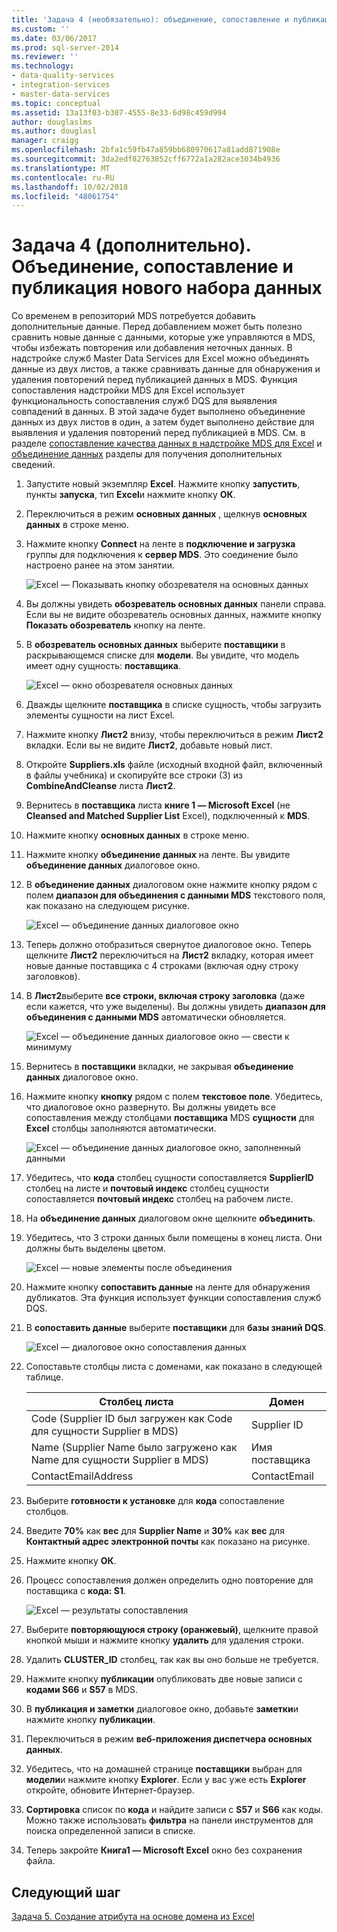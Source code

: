 ```yaml
---
title: 'Задача 4 (необязательно): объединение, сопоставление и публикация нового набора данных | Документация Майкрософт'
ms.custom: ''
ms.date: 03/06/2017
ms.prod: sql-server-2014
ms.reviewer: ''
ms.technology:
- data-quality-services
- integration-services
- master-data-services
ms.topic: conceptual
ms.assetid: 13a13f03-b307-4555-8e33-6d98c459d994
author: douglaslms
ms.author: douglasl
manager: craigg
ms.openlocfilehash: 2bfa1c59fb47a859bb680970617a81add871908e
ms.sourcegitcommit: 3da2edf82763852cff6772a1a282ace3034b4936
ms.translationtype: MT
ms.contentlocale: ru-RU
ms.lasthandoff: 10/02/2018
ms.locfileid: "48061754"
---
```

# <a name="task-4-optional-combining-matching-and-publishing-new-set-of-data"></a>Задача 4 (дополнительно). Объединение, сопоставление и публикация нового набора данных
  Со временем в репозиторий MDS потребуется добавить дополнительные данные. Перед добавлением может быть полезно сравнить новые данные с данными, которые уже управляются в MDS, чтобы избежать повторения или добавления неточных данных. В надстройке служб Master Data Services для Excel можно объединять данные из двух листов, а также сравнивать данные для обнаружения и удаления повторений перед публикацией данных в MDS. Функция сопоставления надстройки MDS для Excel использует функциональность сопоставления служб DQS для выявления совпадений в данных. В этой задаче будет выполнено объединение данных из двух листов в один, а затем будет выполнено действие для выявления и удаления повторений перед публикацией в MDS. См. в разделе [сопоставление качества данных в надстройке MDS для Excel](http://msdn.microsoft.com/library/hh548681.aspx) и [объединение данных](http://msdn.microsoft.com/library/hh548680.aspx) разделы для получения дополнительных сведений.  
  
1.  Запустите новый экземпляр **Excel**. Нажмите кнопку **запустить**, пункты **запуска**, тип **Excel**и нажмите кнопку **ОК**.  
  
2.  Переключиться в режим **основных данных** , щелкнув **основных данных** в строке меню.  
  
3.  Нажмите кнопку **Connect** на ленте в **подключение и загрузка** группы для подключения к **сервер MDS**. Это соединение было настроено ранее на этом занятии.  
  
     ![Excel — Показывать кнопку обозревателя на основных данных](../../2014/tutorials/media/et-combinematchandpublishnewsod-01.jpg "Excel — Показывать кнопку обозревателя на основных данных")  
  
4.  Вы должны увидеть **обозреватель основных данных** панели справа. Если вы не видите обозреватель основных данных, нажмите кнопку **Показать обозреватель** кнопку на ленте.  
  
5.  В **обозреватель основных данных** выберите **поставщики** в раскрывающемся списке для **модели**. Вы увидите, что модель имеет одну сущность: **поставщика**.  
  
     ![Excel — окно обозревателя основных данных](../../2014/tutorials/media/et-combinematchandpublishnewsod-02.jpg "Excel — окно обозревателя основных данных")  
  
6.  Дважды щелкните **поставщика** в списке сущность, чтобы загрузить элементы сущности на лист Excel.  
  
7.  Нажмите кнопку **Лист2** внизу, чтобы переключиться в режим **Лист2** вкладки. Если вы не видите **Лист2**, добавьте новый лист.  
  
8.  Откройте **Suppliers.xls** файле (исходный входной файл, включенный в файлы учебника) и скопируйте все строки (3) из **CombineAndCleanse** листа **Лист2**.  
  
9. Вернитесь в **поставщика** листа **книге 1 — Microsoft Excel** (не **Cleansed and Matched Supplier List** Excel), подключенный к **MDS**.  
  
10. Нажмите кнопку **основных данных** в строке меню.  
  
11. Нажмите кнопку **объединение данных** на ленте. Вы увидите **объединение данных** диалоговое окно.  
  
12. В **объединение данных** диалоговом окне нажмите кнопку рядом с полем **диапазон для объединения с данными MDS** текстового поля, как показано на следующем рисунке.  
  
     ![Excel — объединение данных диалоговое окно](../../2014/tutorials/media/et-combinematchandpublishnewsod-03.jpg "Excel — объединение данных диалоговое окно")  
  
13. Теперь должно отобразиться свернутое диалоговое окно. Теперь щелкните **Лист2** переключиться на **Лист2** вкладку, которая имеет новые данные поставщика с 4 строками (включая одну строку заголовков).  
  
14. В **Лист2**выберите **все строки, включая строку заголовка** (даже если кажется, что уже выделены). Вы должны увидеть **диапазон для объединения с данными MDS** автоматически обновляется.  
  
     ![Excel — объединение данных диалоговое окно — свести к минимуму](../../2014/tutorials/media/et-combinematchandpublishnewsod-04.jpg "Excel — объединение данных диалоговое окно — свести к минимуму")  
  
15. Вернитесь в **поставщики** вкладки, не закрывая **объединение данных** диалоговое окно.  
  
16. Нажмите кнопку **кнопку** рядом с полем **текстовое поле**. Убедитесь, что диалоговое окно развернуто. Вы должны увидеть все сопоставления между столбцами **поставщика** MDS **сущности** для **Excel** столбцы заполняются автоматически.  
  
     ![Excel — объединение данных диалоговое окно, заполненный данными](../../2014/tutorials/media/et-combinematchandpublishnewsod-05.jpg "Excel — объединение данных диалоговое окно, заполненный данными")  
  
17. Убедитесь, что **кода** столбец сущности сопоставляется **SupplierID** столбец на листе и **почтовый индекс** столбец сущности сопоставляется **почтовый индекс** столбец на рабочем листе.  
  
18. На **объединение данных** диалоговом окне щелкните **объединить**.  
  
19. Убедитесь, что 3 строки данных были помещены в конец листа. Они должны быть выделены цветом.  
  
     ![Excel — новые элементы после объединения](../../2014/tutorials/media/et-combinematchandpublishnewsod-06.jpg "Excel — новые элементы после объединения")  
  
20. Нажмите кнопку **сопоставить данные** на ленте для обнаружения дубликатов. Эта функция использует функции сопоставления служб DQS.  
  
21. В **сопоставить данные** выберите **поставщики** для **базы знаний DQS**.  
  
     ![Excel — диалоговое окно сопоставления данных](../../2014/tutorials/media/et-combinematchandpublishnewsod-07.jpg "Excel — диалоговое окно сопоставления данных")  
  
22. Сопоставьте столбцы листа с доменами, как показано в следующей таблице.  
  
    |Столбец листа|Домен|  
    |----------------------|------------|  
    |Code (Supplier ID был загружен как Code для сущности Supplier в MDS)|Supplier ID|  
    |Name (Supplier Name было загружено как Name для сущности Supplier в MDS)|Имя поставщика|  
    |ContactEmailAddress|ContactEmail|  
  
23. Выберите **готовности к установке** для **кода** сопоставление столбцов.  
  
24. Введите **70%** как **вес** для **Supplier Name** и **30%** как **вес** для **Контактный адрес электронной почты** как показано на рисунке.  
  
25. Нажмите кнопку **ОК**.  
  
26. Процесс сопоставления должен определить одно повторение для поставщика с **кода: S1**.  
  
     ![Excel — результаты сопоставления](../../2014/tutorials/media/et-combinematchandpublishnewsod-08.jpg "Excel — результаты сопоставления")  
  
27. Выберите **повторяющуюся строку (оранжевый)**, щелкните правой кнопкой мыши и нажмите кнопку **удалить** для удаления строки.  
  
28. Удалить **CLUSTER_ID** столбец, так как вы оно больше не требуется.  
  
29. Нажмите кнопку **публикации** опубликовать две новые записи с **кодами S66** и **S57** в MDS.  
  
30. В **публикация и заметки** диалоговое окно, добавьте **заметки**и нажмите кнопку **публикации**.  
  
31. Переключиться в режим **веб-приложения диспетчера основных данных**.  
  
32. Убедитесь, что на домашней странице **поставщики** выбран для **модели**и нажмите кнопку **Explorer**. Если у вас уже есть **Explorer** откройте, обновите Интернет-браузер.  
  
33. **Сортировка** список по **кода** и найдите записи с **S57** и **S66** как коды. Можно также использовать **фильтра** на панели инструментов для поиска определенной записи в списке.  
  
34. Теперь закройте **Книга1 — Microsoft Excel** окно без сохранения файла.  
  
## <a name="next-step"></a>Следующий шаг  
 [Задача 5. Создание атрибута на основе домена из Excel](../../2014/tutorials/task-5-creating-a-domain-based-attribute-from-excel.md)  
  
  
